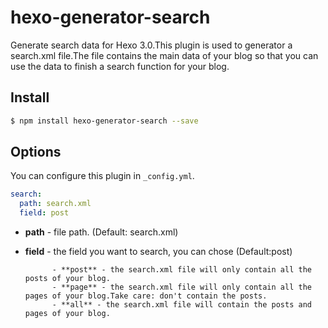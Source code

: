 # hexo-generator-search

Generate search data for Hexo 3.0.This plugin is used to generator a search.xml file.The file contains the main data of your blog so that you can use the data to finish a search function for your blog.

## Install

``` bash
$ npm install hexo-generator-search --save
```

## Options

You can configure this plugin in `_config.yml`.

``` yaml
search:
  path: search.xml
  field: post
```

- **path** - file path. (Default: search.xml)
- **field** - the field you want to search, you can chose (Default:post)

            - **post** - the search.xml file will only contain all the posts of your blog.
            - **page** - the search.xml file will only contain all the pages of your blog.Take care: don't contain the posts.
            - **all** - the search.xml file will contain the posts and pages of your blog.